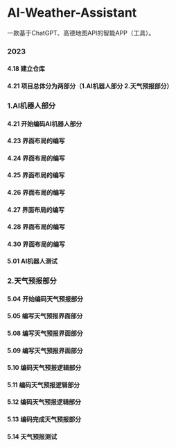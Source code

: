 # AI-Weather-Assistant
一款基于ChatGPT、高德地图API的智能APP（工具）。
### 2023
#### 4.18 建立仓库
#### 4.21 项目总体分为两部分（1.AI机器人部分 2.天气预报部分）
### 1.AI机器人部分
#### 4.21 开始编码AI机器人部分
#### 4.23 界面布局的编写
#### 4.24 界面布局的编写
#### 4.25 界面布局的编写
#### 4.26 界面布局的编写
#### 4.27 界面布局的编写
#### 4.28 界面布局的编写
#### 4.30 界面布局的编写
#### 5.01 AI机器人测试
### 2.天气预报部分
#### 5.04 开始编码天气预报部分
#### 5.05 编写天气预报界面部分
#### 5.08 编写天气预报界面部分
#### 5.09 编写天气预报界面部分
#### 5.10 编码天气预报逻辑部分
#### 5.11 编码天气预报逻辑部分
#### 5.12 编码天气预报逻辑部分
#### 5.13 编码完成天气预报部分
#### 5.14 天气预报测试

